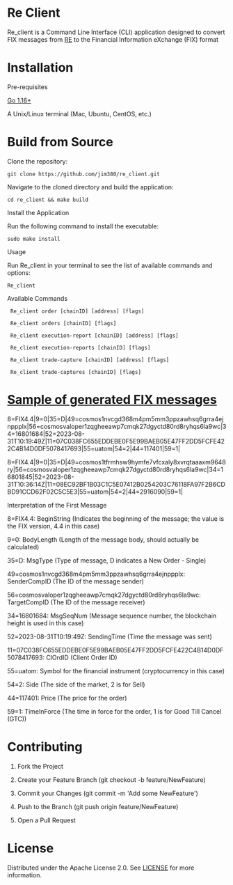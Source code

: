 # Re Client

Re_client is a Command Line Interface (CLI) application designed to convert FIX messages from [RE](https://github.com/jim380/Re) to the Financial Information eXchange (FIX) format

# Installation
Pre-requisites

[Go 1.16+](https://go.dev/doc/install)

A Unix/Linux terminal (Mac, Ubuntu, CentOS, etc.)

# Build from Source
Clone the repository:
```
git clone https://github.com/jim380/re_client.git
```
Navigate to the cloned directory and build the application:
```
cd re_client && make build
```

Install the Application

Run the following command to install the executable:
```
sudo make install
```
Usage

Run Re_client in your terminal to see the list of available commands and options:
```
Re_client
```

Available Commands
```
 Re_client order [chainID] [address] [flags]
```
```
 Re_client orders [chainID] [flags]
```
```
 Re_client execution-report [chainID] [address] [flags]
```
```
 Re_client execution-reports [chainID] [flags]
```
```
 Re_client trade-capture [chainID] [address] [flags]
```
```
 Re_client trade-captures [chainID] [flags]
```

# [Sample of generated FIX messages](https://github.com/jim380/re_client/tree/main/RawFixMessages)
 8=FIX4.4|9=0|35=D|49=cosmos1nvcgd368m4pm5mm3ppzawhsq6grra4ejnppplx|56=cosmosvaloper1zqgheeawp7cmqk27dgyctd80rd8ryhqs6la9wc|34=16801684|52=2023-08-31T10:19:49Z|11=07C038FC655EDDEBE0F5E99BAEB05E47FF2DD5FCFE422C4B14D0DF5078417693|55=uatom|54=2|44=117401|59=1|

 8=FIX4.4|9=0|35=D|49=cosmos1tfrmhsw9hymfe7vfcxaly8xvrqtaaaxm9648ry|56=cosmosvaloper1zqgheeawp7cmqk27dgyctd80rd8ryhqs6la9wc|34=16801845|52=2023-08-31T10:36:14Z|11=08EC92BF1B03C1C5E07412B0254203C76118FA97F2B6CDBD91CCD62F02C5C5E3|55=uatom|54=2|44=2916090|59=1|

Interpretation of the First Message

8=FIX4.4: BeginString (Indicates the beginning of the message; the value is the FIX version, 4.4 in this case)

9=0: BodyLength (Length of the message body, should actually be calculated)

35=D: MsgType (Type of message, D indicates a New Order - Single)

49=cosmos1nvcgd368m4pm5mm3ppzawhsq6grra4ejnppplx: SenderCompID (The ID of the message sender)

56=cosmosvaloper1zqgheeawp7cmqk27dgyctd80rd8ryhqs6la9wc: TargetCompID (The ID of the message receiver)

34=16801684: MsgSeqNum (Message sequence number, the blockchain height is used in this case)

52=2023-08-31T10:19:49Z: SendingTime (Time the message was sent)

11=07C038FC655EDDEBE0F5E99BAEB05E47FF2DD5FCFE422C4B14D0DF5078417693: ClOrdID (Client Order ID)

55=uatom: Symbol for the financial instrument (cryptocurrency in this case)

54=2: Side (The side of the market, 2 is for Sell)

44=117401: Price (The price for the order)

59=1: TimeInForce (The time in force for the order, 1 is for Good Till Cancel (GTC))

# Contributing
1. Fork the Project

2. Create your Feature Branch (git checkout -b feature/NewFeature)

3. Commit your Changes (git commit -m 'Add some NewFeature')

4. Push to the Branch (git push origin feature/NewFeature)

5. Open a Pull Request


# License
Distributed under the Apache License 2.0. See [LICENSE](https://github.com/jim380/re_client/blob/main/LICENSE) for more information.




